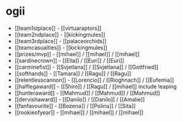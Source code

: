 # ogii

* [[team1stplace]] - [[virtuaraptors]]
* [[team2ndplace]] - [[kickingmules]]
* [[team3rdplace]] - [[palaceorchids]]
* [[teamcasualties]] - [[kickingmules]]
* [[prizes/mvp]] - [[mihael]] / [[mihael]] / [[mihael]]
* [[sardinecrown]] - [[Ella]] / [[Euri]] / [[Euri]]
* [[carminefist]] - [[Svjetlana]] / [[Svjetlana]] / [[Gottfried]]
* [[softhands]] - [[Tamara]] / [[Ragu]] / [[Ragu]]
* [[relentlesscannon]] - [[Lorencio]] / [[Rioghnach]] / [[Eufemia]]
* [[halflegaward]] - [[Shiro]] / [[Ragu]] / [[mihael]] include leaping
* [[hunteraward]] - [[Mahmud]] / [[Mahmud]] / [[Mahmud]]
* [[dervishaward]] - [[Danilo]] / [[Danilo]] / [[Amalie]]
* [[fanfavourite]] - [[Bozena]] / [[Polina]] / [[Sita]]
* [[rookieofyear]] - [[mihael]] / [[mihael]] / [[mihael]]

